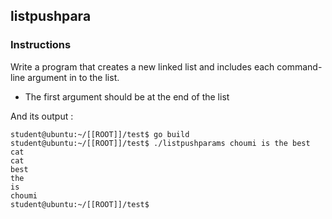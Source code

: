 ## listpushpara

### Instructions

Write a program that creates a new linked list and includes each command-line argument in to the list.

-   The first argument should be at the end of the list

And its output :

```console
student@ubuntu:~/[[ROOT]]/test$ go build
student@ubuntu:~/[[ROOT]]/test$ ./listpushparams choumi is the best cat
cat
best
the
is
choumi
student@ubuntu:~/[[ROOT]]/test$
```
